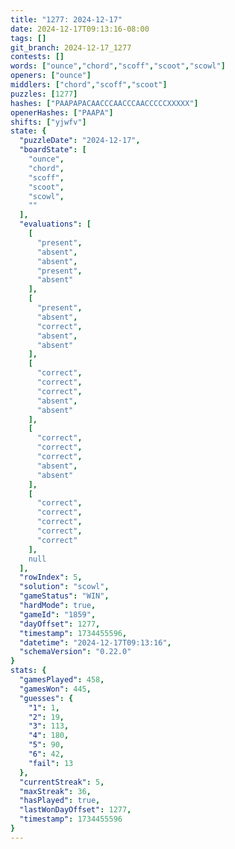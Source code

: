 ```yaml
---
title: "1277: 2024-12-17"
date: 2024-12-17T09:13:16-08:00
tags: []
git_branch: 2024-12-17_1277
contests: []
words: ["ounce","chord","scoff","scoot","scowl"]
openers: ["ounce"]
middlers: ["chord","scoff","scoot"]
puzzles: [1277]
hashes: ["PAAPAPACAACCCAACCCAACCCCCXXXXX"]
openerHashes: ["PAAPA"]
shifts: ["yjwfv"]
state: {
  "puzzleDate": "2024-12-17",
  "boardState": [
    "ounce",
    "chord",
    "scoff",
    "scoot",
    "scowl",
    ""
  ],
  "evaluations": [
    [
      "present",
      "absent",
      "absent",
      "present",
      "absent"
    ],
    [
      "present",
      "absent",
      "correct",
      "absent",
      "absent"
    ],
    [
      "correct",
      "correct",
      "correct",
      "absent",
      "absent"
    ],
    [
      "correct",
      "correct",
      "correct",
      "absent",
      "absent"
    ],
    [
      "correct",
      "correct",
      "correct",
      "correct",
      "correct"
    ],
    null
  ],
  "rowIndex": 5,
  "solution": "scowl",
  "gameStatus": "WIN",
  "hardMode": true,
  "gameId": "1859",
  "dayOffset": 1277,
  "timestamp": 1734455596,
  "datetime": "2024-12-17T09:13:16",
  "schemaVersion": "0.22.0"
}
stats: {
  "gamesPlayed": 458,
  "gamesWon": 445,
  "guesses": {
    "1": 1,
    "2": 19,
    "3": 113,
    "4": 180,
    "5": 90,
    "6": 42,
    "fail": 13
  },
  "currentStreak": 5,
  "maxStreak": 36,
  "hasPlayed": true,
  "lastWonDayOffset": 1277,
  "timestamp": 1734455596
}
---
```

<!-- more -->

